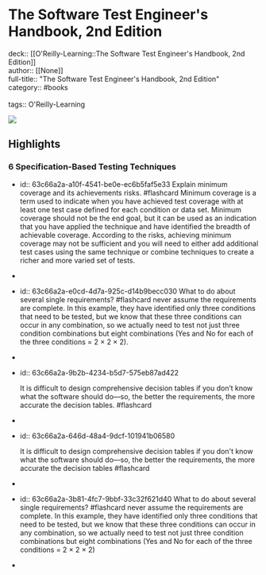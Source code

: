 # The Software Test Engineer's Handbook, 2nd Edition

deck:: [[O'Reilly-Learning::The Software Test Engineer's Handbook, 2nd Edition]]\
author:: [[None]]\
full-title:: "The Software Test Engineer's Handbook, 2nd Edition"\
category:: #books\
\
tags:: O'Reilly-Learning  

![](https://learning.oreilly.com/library/view/the-software-test/9781492014706/ibis_generated_cover_thumbnail.jpg)
## Highlights
### 6 Specification-Based Testing Techniques
- id:: 63c66a2a-a10f-4541-be0e-ec6b5faf5e33
   Explain minimum coverage and its achievements risks. #flashcard 
    Minimum coverage is a term used to indicate when you have achieved test coverage with at least one test case defined for each condition or data set. Minimum coverage should not be the end goal, but it can be used as an indication that you have applied the technique and have identified the breadth of achievable coverage. According to the risks, achieving minimum coverage may not be sufficient and you will need to either add additional test cases using the same technique or combine techniques to create a richer and more varied set of tests.
-
- id:: 63c66a2a-e0cd-4d7a-925c-d14b9becc030
   What to do about several single requirements? #flashcard 
    never assume the requirements are complete. In this example, they have identified only three conditions that need to be tested, but we know that these three conditions can occur in any combination, so we actually need to test not just three condition combinations but eight combinations (Yes and No for each of the three conditions = 2 × 2 × 2).
-
- id:: 63c66a2a-9b2b-4234-b5d7-575eb87ad422
  
  It is difficult to design comprehensive decision tables if you don’t know what the software should do—so, the better the requirements, the more accurate the decision tables. #flashcard
-
- id:: 63c66a2a-646d-48a4-9dcf-101941b06580
  
  It is difficult to design comprehensive decision tables if you don't know what the software should do—so, the better the requirements, the more accurate the decision tables #flashcard
-
- id:: 63c66a2a-3b81-4fc7-9bbf-33c32f621d40
   What to do about several single requirements? #flashcard 
    never assume the requirements are complete. In this example, they have identified only three conditions that need to be tested, but we know that these three conditions can occur in any combination, so we actually need to test not just three condition combinations but eight combinations (Yes and No for each of the three conditions = 2 × 2 × 2)
-